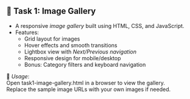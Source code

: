 ## 📸 Task 1: Image Gallery
- A responsive *image gallery* built using HTML, CSS, and JavaScript.  
- Features:
  - Grid layout for images  
  - Hover effects and smooth transitions  
  - Lightbox view with *Next/Previous navigation*  
  - Responsive design for mobile/desktop  
  - Bonus: Category filters and keyboard navigation  

🔗 *Usage*:  
Open task1-image-gallery.html in a browser to view the gallery.  
Replace the sample image URLs with your own images if needed.
